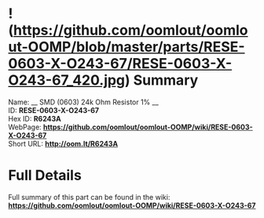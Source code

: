 
!(https://github.com/oomlout/oomlout-OOMP/blob/master/parts/RESE-0603-X-O243-67/RESE-0603-X-O243-67_420.jpg)
Summary
=================
  
Name: __ SMD (0603) 24k Ohm Resistor 1% __    
ID: __RESE-0603-X-O243-67__   
Hex ID: __R6243A__   
WebPage: __https://github.com/oomlout/oomlout-OOMP/wiki/RESE-0603-X-O243-67__   
Short URL: __http://oom.lt/R6243A__   

Full Details
==========================
Full summary of this part can be found in the wiki:   
__https://github.com/oomlout/oomlout-OOMP/wiki/RESE-0603-X-O243-67__    

